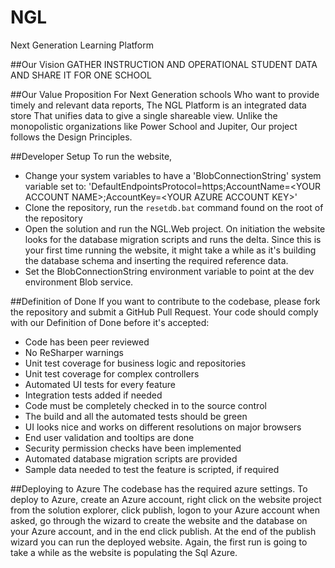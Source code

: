 NGL
===
Next Generation Learning Platform

##Our Vision
GATHER INSTRUCTION AND OPERATIONAL STUDENT DATA AND SHARE IT FOR ONE SCHOOL

##Our Value Proposition
For Next Generation schools 
Who want to provide timely and relevant data reports, 
The NGL Platform is an integrated data store 
That unifies data to give a single shareable view. 
Unlike the monopolistic organizations like Power School and Jupiter, 
Our project follows the Design Principles.

##Developer Setup
To run the website, 
 - Change your system variables to have a 'BlobConnectionString' system variable set to: 'DefaultEndpointsProtocol=https;AccountName=\<YOUR ACCOUNT NAME\>;AccountKey=\<YOUR AZURE ACCOUNT KEY\>'
 - Clone the repository, run the `resetdb.bat` command found on the root of the repository
 - Open the solution and run the NGL.Web project. On initiation the website looks for the database migration scripts and runs the delta. Since this is your first time running the website, it might take a while as it's building the database schema and inserting the required reference data.
 - Set the BlobConnectionString environment variable to point at the dev environment Blob service.

##Definition of Done
If you want to contribute to the codebase, please fork the repository and submit a GitHub Pull Request. Your code should comply with our Definition of Done before it's accepted:

 - Code has been peer reviewed
 - No ReSharper warnings
 - Unit test coverage for business logic and repositories
 - Unit test coverage for complex controllers
 - Automated UI tests for every feature 
 - Integration tests added if needed
 - Code must be completely checked in to the source control 
 - The build and all the automated tests should be green
 - UI looks nice and works on different resolutions on major browsers 
 - End user validation and tooltips are done
 - Security permission checks have been implemented
 - Automated database migration scripts are provided
 - Sample data needed to test the feature is scripted, if required

##Deploying to Azure
The codebase has the required azure settings. To deploy to Azure, create an Azure account, right click on the website project from the solution explorer, click publish, logon to your Azure account when asked, go through the wizard to create the website and the database on your Azure account, and in the end click publish. At the end of the publish wizard you can run the deployed website. Again, the first run is going to take a while as the website is populating the Sql Azure.
